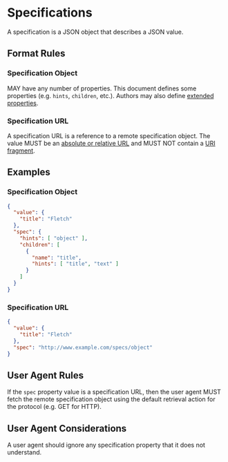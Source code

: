 # Specifications

A specification is a JSON object that describes a JSON value.

## Format Rules

### Specification Object

MAY have any number of properties. This document defines some properties (e.g. `hints`, `children`, etc.). Authors may also define [extended properties](#extending-specifications).

### Specification URL

A specification URL is a reference to a remote specification object. The value MUST be an [absolute or relative URL](#url) and MUST NOT contain a [URI fragment](#uri).

## Examples

### Specification Object

```json
{
  "value": {
    "title": "Fletch"
  },
  "spec": {
    "hints": [ "object" ],
    "children": [
      {
        "name": "title",
        "hints": [ "title", "text" ]
      }
    ]
  }
}
```

### Specification URL

```json
{
  "value": {
    "title": "Fletch"
  },
  "spec": "http://www.example.com/specs/object"
}
```

## User Agent Rules

If the `spec` property value is a specification URL, then the user agent MUST fetch the remote specification object using the default retrieval action for the protocol (e.g. GET for HTTP).

## User Agent Considerations

A user agent should ignore any specification property that it does not understand.
